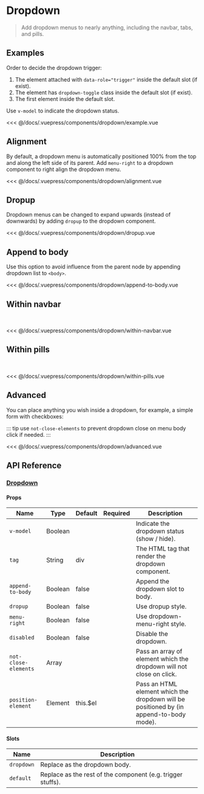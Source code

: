 # Dropdown

> Add dropdown menus to nearly anything, including the navbar, tabs, and pills.

## Examples

Order to decide the dropdown trigger:

1. The element attached with `data-role="trigger"` inside the default slot (if exist).
1. The element has `dropdown-toggle` class inside the default slot (if exist).
2. The first element inside the default slot.

Use `v-model` to indicate the dropdown status.

<dropdown-example/>

<<< @/docs/.vuepress/components/dropdown/example.vue

## Alignment

By default, a dropdown menu is automatically positioned 100% from the top and along the left side of its parent. Add `menu-right` to a dropdown component to right align the dropdown menu.

<dropdown-alignment/>

<<< @/docs/.vuepress/components/dropdown/alignment.vue

## Dropup

Dropdown menus can be changed to expand upwards (instead of downwards) by adding `dropup` to the dropdown component.

<dropdown-dropup/>

<<< @/docs/.vuepress/components/dropdown/dropup.vue

## Append to body

Use this option to avoid influence from the parent node by appending dropdown list to `<body>`.

<dropdown-append-to-body/>

<<< @/docs/.vuepress/components/dropdown/append-to-body.vue

## Within navbar

<br/>

<dropdown-within-navbar/>

<<< @/docs/.vuepress/components/dropdown/within-navbar.vue

## Within pills

<br/>

<dropdown-within-pills/>

<<< @/docs/.vuepress/components/dropdown/within-pills.vue

## Advanced

You can place anything you wish inside a dropdown, for example, a simple form with checkboxes:

::: tip
use `not-close-elements` to prevent dropdown close on menu body click if needed.
:::

<dropdown-advanced/>

<<< @/docs/.vuepress/components/dropdown/advanced.vue


## API Reference

### [Dropdown](https://github.com/wxsms/uiv/blob/master/src/components/dropdown/Dropdown.vue)

#### Props

Name                 | Type       | Default  | Required | Description
----------------     | ---------- | -------- | -------- | -----------------------
`v-model`            | Boolean    |          |          | Indicate the dropdown status (show / hide).
`tag`                | String     | div      |          | The HTML tag that render the dropdown component.
`append-to-body`     | Boolean    | false    |          | Append the dropdown slot to body.
`dropup`             | Boolean    | false    |          | Use dropup style.
`menu-right`         | Boolean    | false    |          | Use dropdown-menu-right style.
`disabled`           | Boolean    | false    |          | Disable the dropdown.
`not-close-elements` | Array      |          |          | Pass an array of element which the dropdown will not close on click.
`position-element`   | Element    | this.$el |          | Pass an HTML element which the dropdown will be positioned by (in append-to-body mode).

#### Slots

Name      | Description
--------- | -----------------------
`dropdown` | Replace as the dropdown body.
`default` | Replace as the rest of the component (e.g. trigger stuffs).
